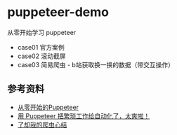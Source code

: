 # puppeteer-demo
从零开始学习 puppeteer

- case01 官方案例
- case02 滚动截屏
- case03 简易爬虫 - b站获取换一换的数据（带交互操作）


## 参考资料
- [从零开始的Puppeteer](https://juejin.cn/post/7224137483297177659)
- [用 Puppeteer 把繁琐工作给自动化了，太爽啦！](https://juejin.cn/post/7230757380819812407)
- [了却我的爬虫心结](https://juejin.cn/post/7235137314401157180)
